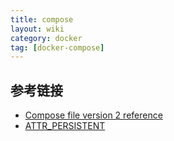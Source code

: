 ```yaml
---
title: compose
layout: wiki
category: docker
tag: [docker-compose]
---
```


## 参考链接

* [Compose file version 2 reference](https://docs.docker.com/compose/compose-file/compose-file-v2/)
* [ATTR_PERSISTENT](https://github.com/docker/compose/issues/3419#issuecomment-230827741)